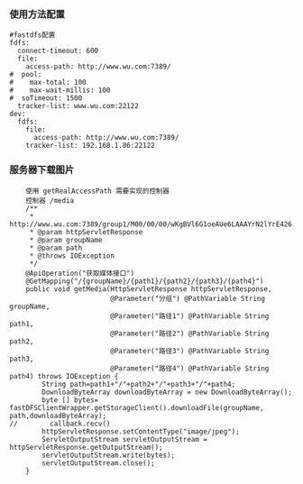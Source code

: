 ### 使用方法配置

    #fastdfs配置
    fdfs:
      connect-timeout: 600
      file:
        access-path: http://www.wu.com:7389/
    #  pool:
    #    max-total: 100
    #    max-wait-millis: 100
    #  soTimeout: 1500
      tracker-list: www.wu.com:22122
    dev:
      fdfs:
        file:
          access-path: http://www.wu.com:7389/
        tracker-list: 192.168.1.86:22122

### 服务器下载图片

        使用 getRealAccessPath 需要实现的控制器
        控制器 /media
        /**
         * http://www.wu.com:7389/group1/M00/00/00/wKgBVl6G1oeAUe6LAAAYrN2lYrE426.txt
         * @param httpServletResponse
         * @param groupName
         * @param path
         * @throws IOException
         */
        @ApiOperation("获取媒体接口")
        @GetMapping("/{groupName}/{path1}/{path2}/{path3}/{path4}")
        public void getMedia(HttpServletResponse httpServletResponse,
                             @Parameter("分组") @PathVariable String groupName,
                             @Parameter("路径1") @PathVariable String path1,
                             @Parameter("路径2") @PathVariable String path2,
                             @Parameter("路径3") @PathVariable String path3,
                             @Parameter("路径4") @PathVariable String path4) throws IOException {
            String path=path1+"/"+path2+"/"+path3+"/"+path4;
            DownloadByteArray downloadByteArray = new DownloadByteArray();
            byte [] bytes= fastDFSClientWrapper.getStorageClient().downloadFile(groupName, path,downloadByteArray);
    //        callback.recv()
            httpServletResponse.setContentType("image/jpeg");
            ServletOutputStream servletOutputStream = httpServletResponse.getOutputStream();
            servletOutputStream.write(bytes);
            servletOutputStream.close();
        }
